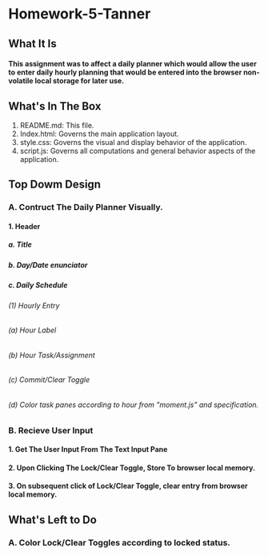# Homework-5-Tanner
## What It Is
#### This assignment was to affect a daily planner which would allow the user to enter daily hourly planning that would be entered into the browser non-volatile local storage for later use.
## What's In The Box
1. README.md: This file.
2. Index.html: Governs the main application layout.
3. style.css: Governs the visual and display behavior of the application.
4. script.js: Governs all computations and general behavior aspects of the application.
## Top Dowm Design
### A. Contruct The Daily Planner Visually.
#### 1. Header
##### a. Title
##### b. Day/Date enunciator
##### c. Daily Schedule
###### (1) Hourly Entry 
###### (a) Hour Label
###### (b) Hour Task/Assignment 
###### (c) Commit/Clear Toggle 
###### (d) Color task panes according to hour from "moment.js" and specification. 
### B. Recieve User Input
#### 1. Get The User Input From The Text Input Pane
#### 2. Upon Clicking The Lock/Clear Toggle, Store To browser local memory. 
#### 3. On subsequent click of Lock/Clear Toggle, clear entry from browser local memory.
## What's Left to Do
### A. Color Lock/Clear Toggles according to locked status.
